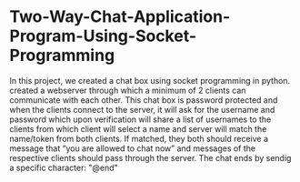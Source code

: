 # Two-Way-Chat-Application-Program-Using-Socket-Programming

In this project, we created a chat box using socket programming in python. 
created a webserver through which a minimum of 2 clients can communicate 
with each other. 
This chat box is password protected and when the clients 
connect to the server, it will ask for the username and password which upon verification 
will share a list of usernames to the clients from which client will select a name and 
server will match the name/token from both clients.
If matched, they both should receive a message that “you are allowed to chat now” and messages of the respective clients 
should pass through the server. 
The chat ends by sendig a specific character: "@end"


